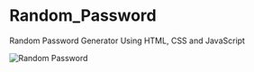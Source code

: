 # Random_Password
Random Password Generator Using HTML, CSS and JavaScript


![Random Password](https://github.com/BhoomikaGhul/Random_Password/assets/121854997/1c113d38-990e-448d-a0ad-ec3700ba7733)

